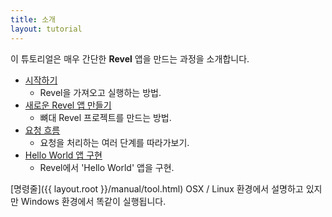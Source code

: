 ```yaml
---
title: 소개
layout: tutorial
---
```


이 튜토리얼은 매우 간단한 **Revel** 앱을 만드는 과정을 소개합니다.

* [시작하기](gettingstarted.html) 
    - Revel을 가져오고 실행하는 방법.
* [새로운 Revel 앱 만들기](createapp.html) 
    - 뼈대 Revel 프로젝트를 만드는 방법.
* [요청 흐름](requestflow.html) 
    - 요청을 처리하는 여러 단계를 따라가보기.
* [Hello World 앱 구현](firstapp.html) 
    - Revel에서 'Hello World' 앱을 구현.

[명령줄]({{ layout.root }}/manual/tool.html) OSX / Linux 환경에서 설명하고 있지만 Windows 환경에서 똑같이 실행됩니다.